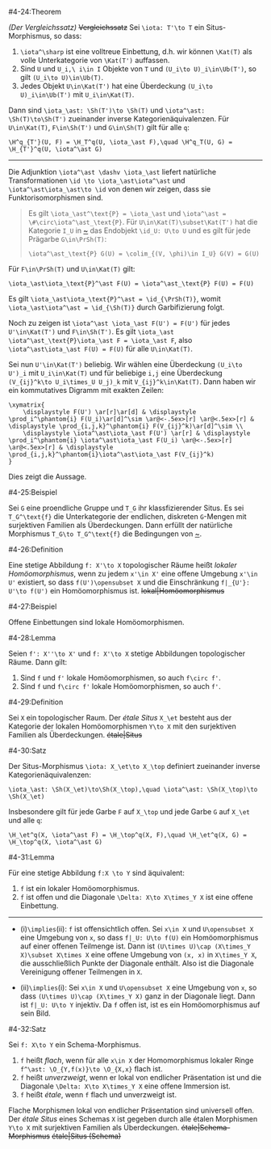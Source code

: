 #4-24:Theorem

*(Der Vergleichssatz)* ~~Vergleichssatz~~ Sei `\iota: T'\to T` ein Situs-Morphismus, so dass:

1. `\iota^\sharp` ist eine volltreue Einbettung, d.h. wir können `\Kat(T)` als volle Unterkategorie von `\Kat(T')` auffassen.
2. Sind `U` und `U_i,\ i\in I` Objekte von `T` und `(U_i\to U)_i\in\Ub(T')`, so gilt `(U_i\to U)\in\Ub(T)`.
3. Jedes Objekt `U\in\Kat(T')` hat eine Überdeckung `(U_i\to U)_i\in\Ub(T')` mit `U_i\in\Kat(T)`.

Dann sind `\iota_\ast: \Sh(T')\to \Sh(T)` und `\iota^\ast: \Sh(T)\to\Sh(T')` zueinander inverse Kategorienäquivalenzen. Für `U\in\Kat(T)`, `F\in\Sh(T')` und `G\in\Sh(T)` gilt für alle `q`:

    \H^q_{T'}(U, F) = \H_T^q(U, \iota_\ast F),\quad \H^q_T(U, G) = \H_{T'}^q(U, \iota^\ast G)

---

Die Adjunktion `\iota^\ast \dashv \iota_\ast` liefert natürliche Transformationen `\id \to \iota_\ast\iota^\ast` und `\iota^\ast\iota_\ast\to \id` von denen wir zeigen, dass sie Funktorisomorphismen sind.

> Es gilt `\iota_\ast^\text{P} = \iota_\ast` und `\iota^\ast = \#\circ\iota^\ast_\text{P}`. Für `U\in\Kat(T)\subset\Kat(T')` hat die Kategorie `I_U` in [~](#2-44) das Endobjekt `\id_U: U\to U` und es gilt für jede Prägarbe `G\in\PrSh(T)`:
>
>     \iota^\ast_\text{P} G(U) = \colim_{(V, \phi)\in I_U} G(V) = G(U)

Für `F\in\PrSh(T)` und `U\in\Kat(T)` gilt:

    \iota_\ast\iota_\text{P}^\ast F(U) = \iota^\ast_\text{P} F(U) = F(U)

Es gilt `\iota_\ast\iota_\text{P}^\ast = \id_{\PrSh(T)}`, womit `\iota_\ast\iota^\ast = \id_{\Sh(T)}` durch Garbifizierung folgt.

Noch zu zeigen ist `\iota^\ast \iota_\ast F(U') = F(U')` für jedes `U'\in\Kat(T')` und `F\in\Sh(T')`. Es gilt `\iota_\ast \iota^\ast_\text{P}\iota_\ast F = \iota_\ast F`, also `\iota^\ast\iota_\ast F(U) = F(U)` für alle `U\in\Kat(T)`.

Sei nun `U'\in\Kat(T')` beliebig. Wir wählen eine Überdeckung `(U_i\to U')_i` mit `U_i\in\Kat(T)` und für beliebige `i,j` eine Überdeckung `(V_{ij}^k\to U_i\times_U U_j)_k` mit `V_{ij}^k\in\Kat(T)`. Dann haben wir ein kommutatives Digramm mit exakten Zeilen:

    \xymatrix{
        \displaystyle F(U') \ar[r]\ar[d] & \displaystyle \prod_i^\phantom{i} F(U_i)\ar[d]^\sim \ar@<-.5ex>[r] \ar@<.5ex>[r] & \displaystyle \prod_{i,j,k}^\phantom{i} F(V_{ij}^k)\ar[d]^\sim \\
        \displaystyle \iota^\ast\iota_\ast F(U') \ar[r] & \displaystyle \prod_i^\phantom{i} \iota^\ast\iota_\ast F(U_i) \ar@<-.5ex>[r] \ar@<.5ex>[r] & \displaystyle \prod_{i,j,k}^\phantom{i}\iota^\ast\iota_\ast F(V_{ij}^k)
    }

Dies zeigt die Aussage.

#4-25:Beispiel

Sei `G` eine proendliche Gruppe und `T_G` ihr klassfizierender Situs. Es sei `T_G^\text{f}` die Unterkategorie der endlichen, diskreten `G`-Mengen mit surjektiven Familien als Überdeckungen. Dann erfüllt der natürliche Morphismus `T_G\to T_G^\text{f}` die Bedingungen von [~](#4-24).

#4-26:Definition

Eine stetige Abbildung `f: X'\to X` topologischer Räume heißt *lokaler Homöomorphismus*, wenn zu jedem `x'\in X'` eine offene Umgebung `x'\in U'` existiert, so dass `f(U')\opensubset X` und die Einschränkung `f|_{U'}: U'\to f(U')` ein Homöomorphismus ist. ~~lokal|Homöomorphismus~~

#4-27:Beispiel

Offene Einbettungen sind lokale Homöomorphismen.

#4-28:Lemma

Seien `f': X''\to X'` und `f: X'\to X` stetige Abbildungen topologischer Räume. Dann gilt:

1. Sind `f` und `f'` lokale Homöomorphismen, so auch `f\circ f'`.
2. Sind `f` und `f\circ f'` lokale Homöomorphismen, so auch `f'`.

#4-29:Definition

Sei `X` ein topologischer Raum. Der *étale Situs* `X_\et` besteht aus der Kategorie der lokalen Homöomorphismen `Y\to X` mit den surjektiven Familien als Überdeckungen. ~~étale|Situs~~

#4-30:Satz

Der Situs-Morphismus `\iota: X_\et\to X_\top` definiert zueinander inverse Kategorienäquivalenzen:

    \iota_\ast: \Sh(X_\et)\to\Sh(X_\top),\quad \iota^\ast: \Sh(X_\top)\to \Sh(X_\et)

Insbesondere gilt für jede Garbe `F` auf `X_\top` und jede Garbe `G` auf `X_\et` und alle `q`:

    \H_\et^q(X, \iota^\ast F) = \H_\top^q(X, F),\quad \H_\et^q(X, G) = \H_\top^q(X, \iota^\ast G)

#4-31:Lemma

Für eine stetige Abbildung `f:X \to Y` sind äquivalent:

1. `f` ist ein lokaler Homöomorphismus.
2. `f` ist offen und die Diagonale `\Delta: X\to X\times_Y X` ist eine offene Einbettung.

---

* (i)`\implies`(ii): `f` ist offensichtlich offen. Sei `x\in X` und `U\opensubset X` eine Umgebung von `x`, so dass `f|_U: U\to f(U)` ein Homöomorphismus auf einer offenen Teilmenge ist. Dann ist `(U\times U)\cap (X\times_Y X)\subset X\times X` eine offene Umgebung von `(x, x)` in `X\times_Y X`, die ausschließlich Punkte der Diagonale enthält. Also ist die Diagonale Vereinigung offener Teilmengen in `X`.

* (ii)`\implies`(i): Sei `x\in X` und `U\opensubset X` eine Umgebung von `x`, so dass `(U\times U)\cap (X\times_Y X)` ganz in der Diagonale liegt. Dann ist `f|_U: U\to Y` injektiv. Da `f` offen ist, ist es ein Homöomorphismus auf sein Bild.

#4-32:Satz

Sei `f: X\to Y` ein Schema-Morphismus.

1. `f` heißt *flach*, wenn für alle `x\in X` der Homomorphismus lokaler Ringe `f^\ast: \O_{Y,f(x)}\to \O_{X,x}` flach ist.
2. `f` heißt *unverzweigt*, wenn er lokal von endlicher Präsentation ist und die Diagonale `\Delta: X\to X\times_Y X` eine offene Immersion ist.
3. `f` heißt *étale*, wenn `f` flach und unverzweigt ist.

Flache Morphismen lokal von endlicher Präsentation sind universell offen. Der *étale Situs* eines Schemas `X` ist gegeben durch alle étalen Morphismen `Y\to X` mit surjektiven Familien als Überdeckungen. ~~étale|Schema-Morphismus~~ ~~étale|Situs (Schema)~~
